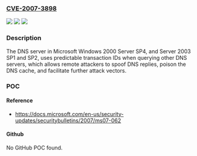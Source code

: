 ### [CVE-2007-3898](https://cve.mitre.org/cgi-bin/cvename.cgi?name=CVE-2007-3898)
![](https://img.shields.io/static/v1?label=Product&message=n%2Fa&color=blue)
![](https://img.shields.io/static/v1?label=Version&message=n%2Fa&color=blue)
![](https://img.shields.io/static/v1?label=Vulnerability&message=n%2Fa&color=brighgreen)

### Description

The DNS server in Microsoft Windows 2000 Server SP4, and Server 2003 SP1 and SP2, uses predictable transaction IDs when querying other DNS servers, which allows remote attackers to spoof DNS replies, poison the DNS cache, and facilitate further attack vectors.

### POC

#### Reference
- https://docs.microsoft.com/en-us/security-updates/securitybulletins/2007/ms07-062

#### Github
No GitHub POC found.

